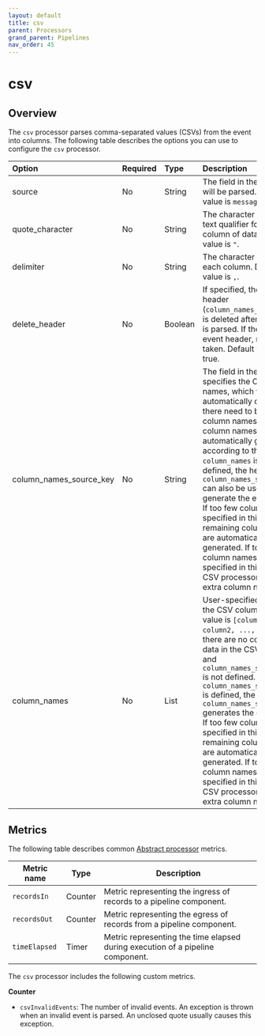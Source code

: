```yaml
---
layout: default
title: csv
parent: Processors
grand_parent: Pipelines
nav_order: 45
---
```


# csv

## Overview

The `csv` processor parses comma-separated values (CSVs) from the event into columns. The following table describes the options you can use to configure the `csv` processor.

Option | Required | Type | Description
:--- | :--- | :--- | :---
source | No | String | The field in the event that will be parsed. Default value is `message`.
quote_character | No | String | The character used as a text qualifier for a single column of data. Default value is `"`.
delimiter | No | String | The character separating each column. Default value is `,`.
delete_header | No | Boolean | If specified, the event header (`column_names_source_key`) is deleted after the event is parsed. If there is no event header, no action is taken. Default value is true.
column_names_source_key | No | String | The field in the event that specifies the CSV column names, which will be automatically detected. If there need to be extra column names, the column names are automatically generated according to their index. If `column_names` is also defined, the header in `column_names_source_key` can also be used to generate the event fields. If too few columns are specified in this field, the remaining column names are automatically generated. If too many column names are specified in this field, the CSV processor omits the extra column names.
column_names | No | List | User-specified names for the CSV columns. Default value is `[column1, column2, ..., columnN]` if there are no columns of data in the CSV record and `column_names_source_key` is not defined. If `column_names_source_key` is defined, the header in `column_names_source_key` generates the event fields. If too few columns are specified in this field, the remaining column names are automatically generated. If too many column names are specified in this field, the CSV processor omits the extra column names.

<!---## Configuration

Content will be added to this section.--->

## Metrics

The following table describes common [Abstract processor](https://github.com/opensearch-project/data-prepper/blob/main/data-prepper-api/src/main/java/org/opensearch/dataprepper/model/processor/AbstractProcessor.java) metrics.

| Metric name | Type | Description |
| ------------- | ---- | -----------|
| `recordsIn` | Counter | Metric representing the ingress of records to a pipeline component. |
| `recordsOut` | Counter | Metric representing the egress of records from a pipeline component. |
| `timeElapsed` | Timer | Metric representing the time elapsed during execution of a pipeline component. |

The `csv` processor includes the following custom metrics.

**Counter**

* `csvInvalidEvents`: The number of invalid events. An exception is thrown when an invalid event is parsed. An unclosed quote usually causes this exception. 